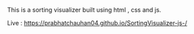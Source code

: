 This is a sorting visualizer built using html , css and js.

Live : https://prabhatchauhan04.github.io/SortingVisualizer-js-/
